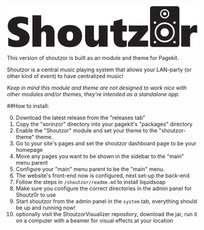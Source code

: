 ![shoutzor-logo](./xorinzor/shoutzor/shoutzor-logo.png)

This version of shoutzor is built as an module and theme for Pagekit.

Shoutzor is a central music playing system that allows your LAN-party (or other kind of event) to have centralized music!

*Keep in mind this module and theme are not designed to work nice with other modules and/or themes, they're intended as a standalone app.*

##How to install:

0. Download the latest release from the "releases tab"
1. Copy the "xorinzor" directory into your pagekit's "packages" directory
2. Enable the "Shoutzor" module and set your theme to the "shoutzor-theme" theme.
3. Go to your site's pages and set the shoutzor dashboard page to be your homepage
4. Move any pages you want to be shown in the sidebar to the "main" menu parent
5. Configure your "main" menu parent to be the "main" menu.
6. The website's front-end now is configured, next set-up the back-end
7. Follow the steps in `/shoutzor/readme.md` to install liquidsoap
8. Make sure you configure the correct directories in the admin panel for Shoutz0r to use
9. Start shoutzor from the admin panel in the `system` tab, everything should be up and running now!
10. optionally visit the ShoutzorVisualizer repository, download the jar, run it on a computer with a beamer for visual effects at your location

